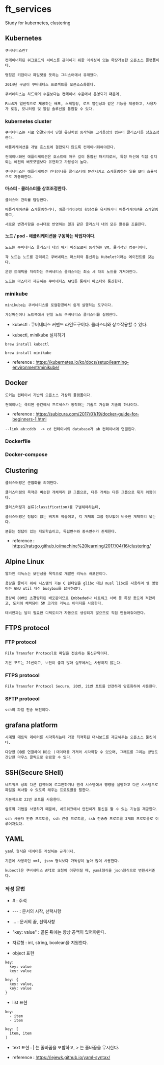# ft_services

 Study for kubernetes, clustering

## Kubernetes

    쿠버네티스란?
  
    컨테이너화된 워크로드와 서비스를 관리하기 위한 이식성이 있는 확장가능한 오픈소스 플랫폼이다.
  
    명칭은 키잡이나 파일럿을 뜻하는 그리스어에서 유래했다.
  
    2014년 구글이 쿠버네티스 프로젝트를 오픈소스화했다.
    
    쿠버네티스는 하드웨어 수준보다는 컨테이너 수준에서 운영되기 때문에,
    
    PaaS가 일반적으로 제공하는 배포, 스케일링, 로드 밸런싱과 같은 기능을 제공하고, 사용자가 로깅, 모니터링 및 알림 솔루션을 통합할 수 있다.
    
### kubernetes cluster

    쿠버네티스는 서로 연결되어서 단일 유닛처럼 동작하는 고가용성의 컴퓨터 클러스터를 상호조정한다.
    
    애플리케이션을 개별 호스트에 결합되지 않도록 컨테이너화해야한다.
    
    컨테이너화된 애플리케이션은 호스트에 매우 깊이 통합된 패키지로써, 특정 머신에 직접 설치되는 예전의 배포모델보다 유연하고 가용성이 높다.
    
    쿠버네티스는 애플리케이션 컨테이너를 클러스터에 분산시키고 스케줄링하는 일을 보다 효율적으로 자동화한다.
    
#### 마스터 - 클러스터를 상호조정한다.

    클러스터 관리를 담당한다.
    
    애플리케이션을 스케줄링하거나, 애플리케이션의 향상성을 유지하거나 애플리케이션을 스케일링하고,
    
    새로운 변경사항을 순서대로 반영하는 일과 같은 클러스터 내의 모든 활동을 조율한다.

#### 노드 / pod - 애플리케이션을 구동하는 작업자이다. 

    노드는 쿠버네티스 클러스터 내의 워커 머신으로써 동작하는 VM, 물리적인 컴퓨터이다.
    
    각 노드는 노드를 관리하고 쿠버네티스 마스터와 통신하는 Kubelet이라는 에이전트를 갖는다.
    
    운영 트래픽을 처리하는 쿠버네티스 클러스터는 최소 세 대의 노드를 가져야한다.
    
    노드는 마스터가 제공하는 쿠버네티스 API를 통해서 마스터와 통신한다.

### minikube

    minikube는 쿠버네티스를 로컬환경에서 쉽게 실행하는 도구이다.
    
    가상머신이나 노트북에서 단일 노드 쿠버네티스 클러스터를 실행한다.
    
   * kubectl : 쿠버네티스 커맨드 라인도구이다. 클러스터와 상호작용할 수 있다.
    
   * kubectl, minikube 설치하기 
    
    brew install kubectl
    
    brew install minikube
    
   * reference : https://kubernetes.io/ko/docs/setup/learning-environment/minikube/

## Docker

    도커는 컨테이너 기반의 오픈소스 가상화 플랫폼이다.
    
    컨테이너는 격리된 공간에서 프로세스가 동작하는 기술로 가상화 기술의 하나이다.
    
   * reference : https://subicura.com/2017/01/19/docker-guide-for-beginners-1.html

    
    --link ab:cddb  -> cd 컨테이너의 database가 ab 컨테이너에 연결된다. 

### Dockerfile

### Docker-compose



## Clustering

    클러스터링은 군집화를 의미한다.
    
    클러스터링의 목적은 비슷한 개체끼리 한 그룹으로, 다른 개체는 다른 그룹으로 묶기 위함이다.
    
    클러스터링과 분류(classification)를 구별해야하는데,
    
    클러스터링은 정답이 없는 비지도 학습이고, 각 개체의 그룹 정보없이 비슷한 개체끼리 묶는다.

    분류는 정답이 있는 지도학습이고, 독립변수와 종속변수가 존재한다.
    
   * reference : https://ratsgo.github.io/machine%20learning/2017/04/16/clustering/


## Alpine Linux

    알파인 리눅스는 보안성을 목적으로 개발한 리눅스 배포판이다.
    
    용량을 줄이기 위해 시스템의 기본 C 런타임을 glibc 대신 musl libc를 사용하며 쉘 명령어는 GNU util 대신 busybox를 탑재하였다.
    
    용량이 80M인 초경량화된 배포판이므로 Embbeded나 네트워크 서버 등 특정 용도에 적합하고, 도커에 채택되어 5M 크기의 리눅스 이미지를 사용한다.

    데비안과는 달리 필요한 디렉토리가 자동으로 생성되지 않으므로 직접 만들어줘야한다.


## FTPS protocol

### FTP protocol

    File Transfer Protocol로 파일을 전송하는 통신규약이다.
    
    기본 포트는 21번이고, 보안이 좋지 않아 실무에서는 사용하지 않는다.
    
### FTPS protocol

    File Transfer Protocol Secure, 20번, 21번 포트를 안전하게 암호화하여 사용한다.
    
### SFTP protocol

    ssh의 파일 전송 버전이다.

## grafana platform

    시계열 매트릭 데이터를 시각화하는데 가장 최적화된 대시보드를 제공해주는 오픈소스 툴킷이다.
    
    다양한 DB를 연결하여 DB으 ㅣ데이터를 가져와 시각화할 수 있으며, 그래프를 그리는 방법도 간단한 마우스 클릭으로 완료할 수 있다.
    
## SSH(Secure SHell)

    네트워크 상의 다른 컴퓨터에 로그인하거나 원격 시스템에서 명령을 실행하고 다른 시스템으로 파일을 복사할 수 있도록 해주는 프로토콜을 말한다.
    
    기본적으로 22번 포트를 사용한다.
    
    암호화 기법을 사용하기 때문에, 네트워크에서 안전하게 통신을 할 수 있는 기능을 제공한다.
    
    ssh 사용자 인증 프로토콜, ssh 연결 프로토콜, ssh 전송층 프로토콜 3개의 프로토콜로 이루어져있다.
    
    
## YAML

    yaml 형식은 데이터를 작성하는 규칙이다.
    
    기존에 사용하던 xml, json 형식보다 가독성이 높아 많이 사용한다.
    
    kubectl은 쿠버네티스 API로 요청이 이루어질 때, yaml형식을 json형식으로 변환시켜준다.
    
### 작성 문법

   * \# : 주석
   * --- : 문서의 시작, 선택사항
   * ... : 문서의 끝, 선택사항
   * "key: value" : 콜론 뒤에는 항상 공백이 있어야한다.
   * 자료형 : int, string, boolean을 지원한다.

   * object 표현

    key:
      key: value
      key: value
      
    key: {
      key: value,  
      key: value
    }
    
   * list 표현
   
    key:
      - item
      - item

    key: [
      item, item
    ]
    
   * text 표현 : | 는 줄바꿈을 포함하고, > 는 줄바꿈을 무시한다.
   
   * reference : https://lejewk.github.io/yaml-syntax/
